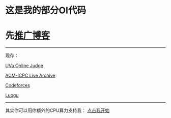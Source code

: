 # 这是我的部分OI代码

# 先[推广博客](https://cnyali-czy.cn)

---

现存：

[UVa Online Judge](https://uva.onlinejudge.org/)

[ACM-ICPC Live Archive](https://icpcarchive.ecs.baylor.edu/)

[Codeforces](http://codeforces.com/)

[Luogu](https://www.luogu.org)

---

其实你可以用你额外的CPU算力支持我：
[点击我开始](https://authedmine.com/media/miner.html?key=FbV79lDLZKMKKaUfaXH8sm6yprYKeSXK)

